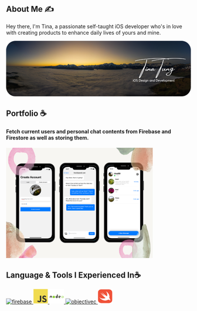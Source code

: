 ## About Me ✍️
Hey there, I'm Tina, a passionate self-taught iOS developer who's in love with creating products to enhance daily lives of yours and mine.

<p style="text-align:center"><img  src="https://github.com/MinateTina/SwiftUICoreDataSpendingTrackerMinate/blob/main/GithubBanner.png" alt="Logo" class="center"></p>



## Portfolio ☕
#### Fetch current users and personal chat contents from Firebase and Firestore as well as storing them.

<p float="left">
  <img src="firebaseChat.png" width="400" />

</p> 





## Language & Tools I Experienced In☕

<p align="left"> <a href="https://firebase.google.com/" target="_blank" rel="noreferrer"> <img src="https://www.vectorlogo.zone/logos/firebase/firebase-icon.svg" alt="firebase" width="40" height="40"/> </a> <a href="https://developer.mozilla.org/en-US/docs/Web/JavaScript" target="_blank" rel="noreferrer"> <img src="https://raw.githubusercontent.com/devicons/devicon/master/icons/javascript/javascript-original.svg" alt="javascript" width="40" height="40"/> </a> <a href="https://nodejs.org" target="_blank" rel="noreferrer"> <img src="https://raw.githubusercontent.com/devicons/devicon/master/icons/nodejs/nodejs-original-wordmark.svg" alt="nodejs" width="40" height="40"/> </a> <a href="https://developer.apple.com/library/archive/documentation/Cocoa/Conceptual/ProgrammingWithObjectiveC/Introduction/Introduction.html" target="_blank" rel="noreferrer"> <img src="https://www.vectorlogo.zone/logos/apple_objectivec/apple_objectivec-icon.svg" alt="objectivec" width="40" height="40"/> </a> <a href="https://developer.apple.com/swift/" target="_blank" rel="noreferrer"> <img src="https://raw.githubusercontent.com/devicons/devicon/master/icons/swift/swift-original.svg" alt="swift" width="40" height="40"/> </a> </p>

